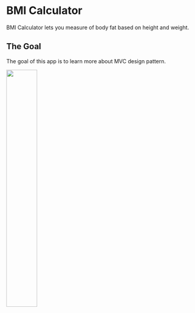 #  BMI Calculator

BMI Calculator lets you measure of body fat based on height and weight.

## The Goal

The goal of this app is to learn more about MVC design pattern.

<img src="Documentation/1.png" align="center" width="40%"></img>
